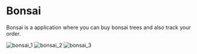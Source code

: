 # Bonsai
Bonsai is a application where you can buy bonsai trees and also track your order.



![bonsai_1](https://user-images.githubusercontent.com/60876387/89039988-9d717100-d360-11ea-8abd-d293a73e8ec1.PNG)
![bonsai_2](https://user-images.githubusercontent.com/60876387/89039920-7e72df00-d360-11ea-8ed4-7337bba57b54.PNG)
![bonsai_3](https://user-images.githubusercontent.com/60876387/89039949-892d7400-d360-11ea-980f-efbab146ccc9.PNG)
